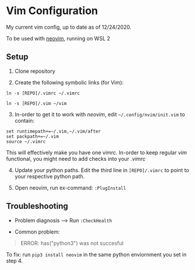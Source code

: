 # Vim Configuration

My current vim config, up to date as of 12/24/2020.

To be used with [neovim](https://github.com/neovim/neovim), running on WSL 2

## Setup

1. Clone repository

2. Create the following symbolic links (for Vim):

```ln -s [REPO]/.vimrc ~/.vimrc```

```ln -s [REPO]/.vim ~/vim```

3. In-order to get it to work with _neovim_, edit `~/.config/nvim/init.vim` to contain:

```
set runtimepath+=~/.vim,~/.vim/after
set packpath+=~/.vim
source ~/.vimrc
```

This will effectively make you have one vimrc. In-order to keep regular _vim_ functional, you might need to add checks into your _.vimrc_


4. Update your python paths. Edit the third line in ```[REPO]/.vimrc``` to point to your respective python path. 


5. Open neovim, run ex-command: ```:PlugInstall```

## Troubleshooting

* Problem diagnosis --> Run ```:CheckHealth```

* Common problem: 

> ERROR: has("python3") was not succesful

To fix: run ```pip3 install neovim``` in the same python enviornment you set in step 4.
